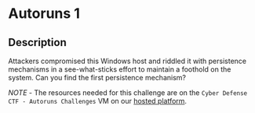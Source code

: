 # Autoruns 1

## Description

Attackers compromised this Windows host and riddled it with persistence mechanisms in a see-what-sticks effort to maintain a foothold on the system. Can you find the first persistence mechanism?

*NOTE* - The resources needed for this challenge are on the `Cyber Defense CTF - Autoruns Challenges` VM on our [hosted platform](https://training.leveleffect.com/courses/f4a9466f-edb0-42ff-bb0e-a95af2b05de5).

